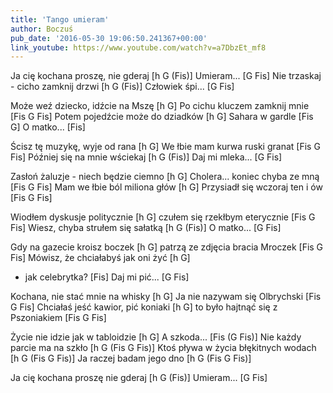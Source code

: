 ```yaml
---
title: 'Tango umieram'
author: Boczuś
pub_date: '2016-05-30 19:06:50.241367+00:00'
link_youtube: https://www.youtube.com/watch?v=a7DbzEt_mf8
---
```



Ja cię kochana proszę, nie gderaj 		[h G (Fis)]
Umieram... 					                        [G Fis]
Nie trzaskaj - cicho zamknij drzwi		[h G (Fis)]
Człowiek śpi...				                        [G Fis]

Może weź dziecko, idźcie na Mszę 		[h G]
Po cichu kluczem zamknij mnie 		        [Fis G Fis]
Potem pojedźcie może do dziadków  	[h G]
Sahara w gardle				                        [Fis G]
O matko...					                        [Fis]

Ścisz tę muzykę, wyje od rana 		        [h G]
We łbie mam kurwa ruski granat 	 	[Fis G Fis]
Później się na mnie wściekaj 		        [h G (Fis)]
Daj mi mleka... 				                        [G Fis]

Zasłoń żaluzje - niech będzie ciemno 	[h G]
Cholera... koniec chyba ze mną 		        [Fis G Fis]
Mam we łbie ból miliona głów 		        [h G]
Przysiadł się wczoraj ten i ów		        [Fis G Fis]
 
Wiodłem dyskusje politycznie 		        [h G]
czułem się rzekłbym eterycznie 		        [Fis G Fis]
Wiesz, chyba strułem się sałatką 		[h G (Fis)]
O matko... 					                        [G Fis]

Gdy na gazecie kroisz boczek 		        [h G]
patrzą ze zdjęcia bracia Mroczek 		[Fis G Fis]
Mówisz, że chciałabyś jak oni żyć 		[h G]
- jak celebrytka? 				                [Fis]
Daj mi pić... 				                                [G Fis]

Kochana, nie stać mnie na whisky 		[h G]
Ja nie nazywam się Olbrychski 		        [Fis G Fis]
Chciałaś jeść kawior, pić koniaki 		        [h G]
to było hajtnąć się z Pszoniakiem 		[Fis G Fis]



Życie nie idzie jak w tabloidzie		        [h G]
A szkoda...					                        [Fis (G Fis)]
Nie każdy parcie ma na szkło 		        [h G (Fis G Fis)]
Ktoś pływa w życia błękitnych wodach 	[h G (Fis G Fis)]
Ja raczej badam jego dno 			        [h G (Fis G Fis)]

Ja cię kochana proszę nie gderaj 		[h G (Fis)]
Umieram...					                        [G Fis]
